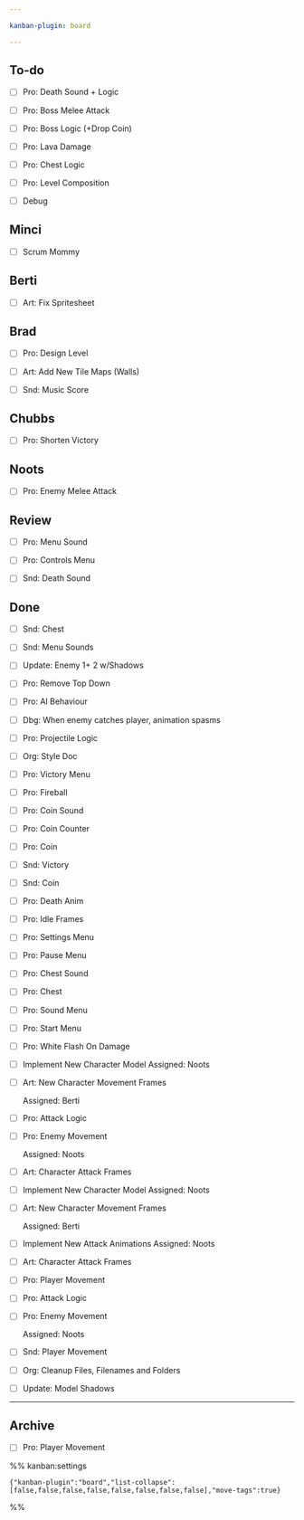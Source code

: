 ```yaml
---

kanban-plugin: board

---
```


## To-do

- [ ] Pro: Death Sound + Logic
- [ ] Pro: Boss Melee Attack
- [ ] Pro: Boss Logic (+Drop Coin)
- [ ] Pro: Lava Damage
- [ ] Pro: Chest Logic
- [ ] Pro: Level Composition
- [ ] Debug


## Minci

- [ ] Scrum Mommy


## Berti

- [ ] Art: Fix Spritesheet


## Brad

- [ ] Pro: Design Level
- [ ] Art: Add New Tile Maps (Walls)
- [ ] Snd: Music Score


## Chubbs

- [ ] Pro: Shorten Victory


## Noots

- [ ] Pro: Enemy Melee Attack


## Review

- [ ] Pro: Menu Sound
- [ ] Pro: Controls Menu
- [ ] Snd: Death Sound


## Done

- [ ] Snd: Chest
- [ ] Snd: Menu Sounds
- [ ] Update: Enemy 1+ 2 w/Shadows
- [ ] Pro: Remove Top Down
- [ ] Pro: AI Behaviour
- [ ] Dbg: When enemy catches player, animation spasms
- [ ] Pro: Projectile Logic
- [ ] Org: Style Doc
- [ ] Pro: Victory Menu
- [ ] Pro: Fireball
- [ ] Pro: Coin Sound
- [ ] Pro: Coin Counter
- [ ] Pro: Coin
- [ ] Snd: Victory
- [ ] Snd: Coin
- [ ] Pro: Death Anim
- [ ] Pro: Idle Frames
- [ ] Pro: Settings Menu
- [ ] Pro: Pause Menu
- [ ] Pro: Chest Sound
- [ ] Pro: Chest
- [ ] Pro: Sound Menu
- [ ] Pro:  Start Menu
- [ ] Pro: White Flash On Damage
- [ ] Implement New Character Model
	Assigned: Noots
- [ ] Art: New Character Movement Frames
	
	Assigned: Berti
- [ ] Pro: Attack Logic
- [ ] Pro: Enemy Movement
	
	Assigned: Noots
- [ ] Art: Character Attack Frames
- [ ] Implement New Character Model
	Assigned: Noots
- [ ] Art: New Character Movement Frames
	
	Assigned: Berti
- [ ] Implement New Attack Animations
	Assigned: Noots
- [ ] Art: Character Attack Frames
- [ ] Pro: Player Movement
- [ ] Pro: Attack Logic
- [ ] Pro: Enemy Movement
	
	Assigned: Noots
- [ ] Snd: Player Movement
- [ ] Org: Cleanup Files, Filenames and Folders
- [ ] Update: Model Shadows


***

## Archive

- [ ] Pro: Player Movement

%% kanban:settings
```
{"kanban-plugin":"board","list-collapse":[false,false,false,false,false,false,false,false],"move-tags":true}
```
%%